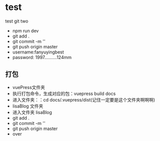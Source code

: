 # test
test git two
- npm run dev
- git add .
- git commit -m ''
- git push origin master
- username:fanyuyingbest
- password: 1997..........124mm


## 打包
- vuePress文件夹
 - 执行打包命令，生成对应的包：vuepress build docs
 - 进入文件夹：：cd docs/.vuepress/dist(记住一定要是这个文件夹啊啊啊)
- lisaBlog 文件夹
 - 进入文件夹 lisaBlog
 - git add .
 - git commit -m ''
 - git push origin master
 - over